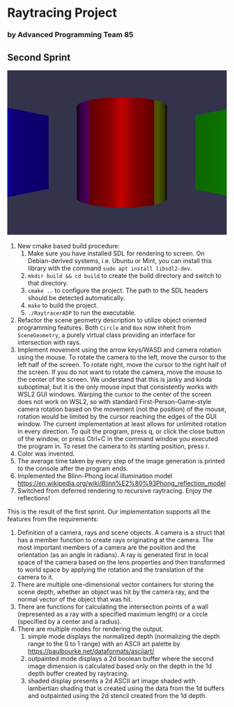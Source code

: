 # Raytracing Project
### by Advanced Programming Team 85
## Second Sprint
![Screenshot from the current version](images/Screenshot.png)
1. New cmake based build procedure: 
    1. Make sure you have installed SDL for rendering to screen. On Debian-derived systems, i.e. Ubuntu or Mint, you can install this library with the command `sudo apt install libsdl2-dev`.
    2. `mkdir build && cd build` to create the build directory and switch to that directory.
    3. `cmake ..` to configure the project. The path to the SDL headers should be detected automatically.
    4. `make` to build the project.
    5. `./RaytracerADP` to run the executable.
2. Refactor the scene geometry description to utilize object oriented programming features. Both `Circle` and `Box` now inherit from `SceneGeometry`, a purely virtual class providing an interface for intersection with rays. 
3. Implement movement using the arrow keys/WASD and camera rotation using the mouse. To rotate the camera to the left, move the cursor to the left half of the screen. To rotate right, move the cursor to the right half of the screen. If you do not want to rotate the camera, move the mouse to the center of the screen. We understand that this is janky and kinda suboptimal, but it is the only mouse input that consistently works with WSL2 GUI windows. Warping the cursor to the center of the screen does not work on WSL2, so with standard First-Person-Game-style camera rotation based on the movement (not the position) of the mouse, rotation would be limited by the cursor reaching the edges of the GUI window. The current implementation at least allows for unlimited rotation in every direction.
To quit the program, press q, or click the close button of the window, or press Ctrl+C in the command window you executed the program in.
To reset the camera to its starting position, press r.
4. Color was invented.
5. The average time taken by every step of the image generation is printed to the console after the program ends.
6. Implemented the Blinn-Phong local illumination model https://en.wikipedia.org/wiki/Blinn%E2%80%93Phong_reflection_model
7. Switched from deferred rendering to recursive raytracing. Enjoy the reflections!

This is the result of the first sprint. Our implementation supports all the features from the requirements:
1. Definition of a camera, rays and scene objects. A camera is a struct that has a member function to create rays originating at the camera. The most important members of a camera are the position and the orientation (as an angle in radians). A ray is generated first in local space of the camera based on the lens properties and then transformed to world space by applying the rotation and the translation of the camera to it.
2. There are multiple one-dimensional vector containers for storing the scene depth, whether an object was hit by the camera ray, and the normal vector of the object that was hit.
3. There are functions for calculating the intersection points of a wall (represented as a ray with a specified maximum length) or a circle (specified by a center and a radius).
4. There are multiple modes for rendering the output. 
    1. simple mode displays the normalized depth (normalizing the depth range to the 0 to 1 range) with an ASCII art palette by https://paulbourke.net/dataformats/asciiart/
    2. outpainted mode displays a 2d boolean buffer where the second image dimension is calculated based only on the depth in the 1d depth buffer created by raytracing.
    3. shaded display presents a 2d ASCII art image shaded with lambertian shading that is created using the data from the 1d buffers and outpainted using the 2d stencil created from the 1d depth.